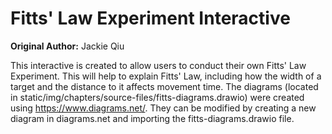 # Fitts' Law Experiment Interactive

**Original Author:** Jackie Qiu

This interactive is created to allow users to conduct their own Fitts' Law Experiment.
This will help to explain Fitts' Law, including how the width of a target and the distance to it affects movement time. 
The diagrams (located in static/img/chapters/source-files/fitts-diagrams.drawio) were created using 
https://www.diagrams.net/. They can be modified by creating a new diagram in diagrams.net and importing the 
fitts-diagrams.drawio file.
